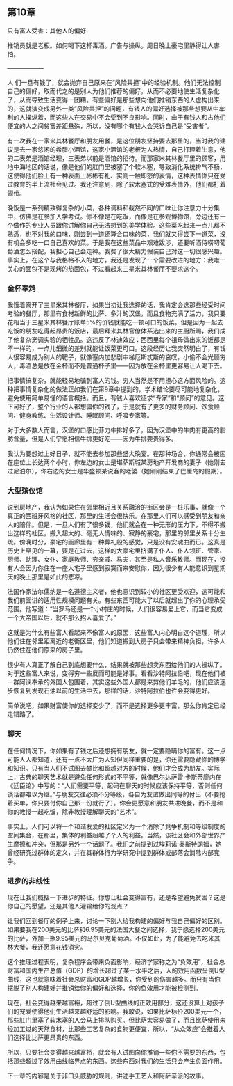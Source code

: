 ##  第10章   
只有富人受害：其他人的偏好

推销员就是老板。如何喝下这杯毒酒。广告与操纵。周日晚上豪宅里静得让人害怕。

——————

人 们一旦有钱了，就会抛弃自己原来在“风险共担”中的经验机制。他们无法控制自己的偏好，取而代之的是别人为他们推荐的偏好，从而不必要地使生活复杂化了，从而导致生活变得一团糟。有些偏好是那些想向他们推销东西的人虚构出来的，这就演变成另外一类“风险共担”的问题，有钱人的偏好选择被那些想要从中牟利的人操纵着，而这些人在交易中不会受到不良影响。同时，由于有钱人和占他们便宜的人之间贫富差距悬殊，所以，没有哪个有钱人会哭诉自己是“受害者”。

有一次我在一家米其林餐厅和朋友用餐，是这位朋友坚持要去那里的，当时我的建议是去一家悠闲的希腊小酒馆，这家小酒馆的老板为人热情，自己打理着生意，他的二表弟是酒馆经理，三表弟以前是酒馆的招待。而那家米其林餐厅里的顾客，用地中海地区的话说，像是他们的肛门里被塞了个软木塞，导致消化系统排气不畅，这使得他们脸上有一种表面上彬彬有礼、实则一触即怒的表情，这种表情你只在受过教育的半上流社会见过。我还注意到，除了软木塞式的受难表情外，他们都打着领带。

晚饭是一系列精致得复杂的小菜，各种调料和截然不同的口味让你注意力十分集中，仿佛是在参加入学考试。你不像是在吃饭，而像是在参观博物馆，旁边还有一个做作的专业人员跟你讲解你自己无法想到的美学体验。这些菜吃起来一点儿都不熟悉，也不对我的口味，刚尝到一道还算合口味的菜，我们就又得尝下一道菜，没有机会多吃一口自己喜欢的菜。于是我在这些菜品中艰难跋涉，还要听酒侍唠叨葡萄酒怎么搭配，我担心自己会走神。我费了很大精力假装自己对这一切很感兴趣。事实上，在这个与我格格不入的地方，我还是发现了一个需要改进的地方：我唯一关心的面包不是现烤的热面包，不过看起来三星米其林餐厅不要求这个。

### 金杯奉鸩

我饿着离开了三星米其林餐厅，如果当初让我选择的话，我肯定会选那些经受时间考验的餐厅，那里有食材新鲜的比萨、多汁的汉堡，而且食物充满了活力，我只要花相当于三星米其林餐厅账单5%的价钱就能吃一顿可口的饭菜。但是因为一起去吃饭的朋友吃得起昂贵的饭店，最后拜米其林官僚体系选出来的主厨所赐，我们成了他复杂烹调实验的牺牲品。这违反了林迪效应：西西里每个祖母做出来的饭都是不一样的，一点儿细微的差别就能让饭菜更可口。这段经历让我突然明白了，有钱人很容易成为别人的靶子，就像塞内加悲剧中梯厄斯忒斯的哀叹，小偷不会光顾穷人，毒酒总是放在金杯而不是普通杯子里——因为放在金杯里更容易让人喝下去。

把事情搞复杂，就能轻易地骗到富人的钱。穷人当然是不用担心这方面风险的。这种把事情复杂化的做法正如我们在第9章中提到的，学术结论要尽可能地复杂化，避免使用简单易懂的语言概括。而且，有钱人喜欢征求“专家”和“顾问”的意见。这下可好了，整个行业的人都想骗你的钱了，于是就有了更多的财务顾问、饮食顾问、健身教练、生活设计师、睡眠顾问、呼吸专家等。

对于大多数人而言，汉堡的口感比菲力牛排好多了，因为汉堡中的牛肉有更高的脂肪含量，但是人们宁愿相信牛排更好吃——因为牛排要贵得多。

我认为要想过上好日子，就不能去参加那些盛大晚宴。在那种场合，你通常会被困在座位上长达两个小时，你左边的女士是堪萨斯城某房地产开发商的妻子（她刚去过尼泊尔），你右边的女士是华盛顿某说客的老婆（她刚刚结束了巴厘岛的假期）。

### 大型殡仪馆

说到房地产，我认为如果住在邻里相近且关系融洽的街区会是一桩乐事，就像一个真正的西班牙风格的社区，那里的生活会很快乐。在那里人们可以感受到朋友和亲人的陪伴。但是，一旦人们有了很多钱，他们就会在一种无形的压力下，不得不搬出这样的社区，搬入超大的、毫无人情味的、寂静的豪宅，那里的邻里关系十分生疏。傍晚时分，豪宅的画廊里有一种葬礼般的感觉，只是没有安魂曲而已。这真是历史上罕见的一幕，要是在过去，这样的大豪宅里挤满了仆人、仆人领班、管家、厨师、助理、女仆、家庭教师、穷亲戚、马夫，甚至是私人音乐教师。而现在，没有人会因为你住在一座大宅子里感到寂寞而来安慰你，因为很少有人能意识到星期天的晚上那里是如此的悲凉。

法国作家法尔儒纳是一名道德主义者，他也意识到较小的社区更受欢迎，这可能和我们前面讲的适用性规模问题有关。有些东西可能大了以后就超出了你的心理承受范围。他写道：“当罗马还是一个小村庄的时候，人们很容易爱上它，而当它变成一个大帝国以后，就不那么招人喜爱了。”

这就是为什么有些富人看起来不像富人的原因，这些富人内心明白这个道理，所以他们住在邻里距离近的老街区里，他们知道搬到大房子只会带来精神负担，许多人仍然住在他们原来的房子里。

很少有人真正了解自己到底想要什么，结果就被那些想卖东西给他们的人操纵了。对于这些富人来说，变得穷一些反而可能是好事。看看沙特阿拉伯吧，现在他们被一群阿谀奉承的外国人包围着，其实这些外国人都是来剪他们羊毛的，他们应该逐步恢复到发现石油以前的生活中去，那样的话，沙特阿拉伯也许会变得更好。

简单说吧，如果财富使你的选择变少了，而不是选择更多更丰富，那么你肯定已经走错路了。

### 聊天

在任何情况下，你如果有了钱之后还想拥有朋友，就一定要隐瞒你的富有。这一点可能人人都知道，还有一点不太广为人知但同样重要的是，你还需要隐藏你的博学和知识。只有当人们不试图去攀比和超越对方的时候，他们才会成为朋友。实际上，古典的聊天艺术就是避免任何形式的不平等，就像巴尔达萨雷·卡斯蒂廖内在《廷臣论》中写的：“人们需要平等，起码在聊天的时候应该保持平等，否则任何谈话都难以为继。”与朋友交往必须不分等级，各自为友谊做出同等的付出（不要抢着买单，你只要付你自己那一份就行了）。你会更愿意和朋友共进晚餐，而不是和你的教授一起吃饭，除非教授理解聊天的“艺术”。

事实上，人们可以将一个和谐友爱的社区定义为一个消除了竞争机制和等级制度的空间集合，在那里，集体的利益超越了个人的利益。当然，该社区会和外部世界产生摩擦和冲突，但那是另外一个话题了。我们之前提到过埃莉诺·奥斯特朗姆，她曾经研究过群体的定义，并在其群体行为学研究中提到群体或部落会消除内部竞争。

### 进步的非线性

现在让我们概括一下进步的特征。你想让社会变得富有，还是希望避免贫困？这是你自己的愿望，还是其他人灌输给你的观点？

让我们回到餐厅的例子上来，讨论一下别人给我构建的偏好与我自己偏好的区别。如果要我在200美元的比萨和6.95美元的法国大餐之间选择，我宁愿选择200美元的比萨，外加一瓶9.95美元的马尔贝克葡萄酒。不仅如此，为了能避免去吃米其林大餐，我还愿意花钱消灾。

这个推理过程表明，复杂程序会带来负面影响，经济学家称之为“负效用”，社会总财富和国内生产总值（GDP）的增长超过了某一水平之后，人的效用函数呈倒U型曲线，这也就意味着社会总财富和GDP越增长，你受到的伤害越多。而只有当你摆脱了别人构建好并推销给你的偏好和选择，你的负效用才能被检测到。

现在，社会变得越来越富裕，超过了倒U型曲线的正效用部分，这还没算上对孩子们的宠爱使得他们生活越来越舒适的影响。我敢说，如果比萨标价200美元一个，那些肛门里塞了软木塞的人会马上排队购买。但比萨太容易做了，而且比萨使用未经加工过的天然食材，比那些工艺复杂的食物更便宜，所以，“从众效应”会推着人们选择比比萨更昂贵的东西。

所以，只要社会变得越来越富裕，就会有人试图向你推销一些你不需要的东西，包括那些超过了效用曲线临界点的东西。这些东西对我们的生活只会产生负面作用。

下一章的内容是关于非口头威胁的规则，讲述手工艺人和阿萨辛派的故事。
